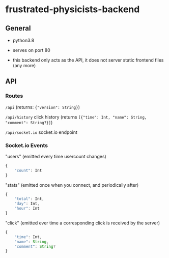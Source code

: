 # frustrated-physicists-backend

## General

- python3.8

- serves on port 80

- this backend only acts as the API, it does not server static frontend files (any more)

## API

### Routes

`/api` (returns: `{"version": String}`)

`/api/history` click history (returns `[{"time": Int, "name": String, "comment": String?}]`)

`/api/socket.io` socket.io endpoint

### Socket.io Events

"users" (emitted every time usercount changes)
```typescript
{
    "count": Int
}
```

"stats" (emitted once when you connect, and periodically after)
```typescript
{
    "total": Int,
    "day": Int,
    "hour": Int
}
```

"click" (emitted ever time a corresponding click is received by the server)
```typescript
{
    "time": Int,
    "name": String,
    "comment": String?
}
```
